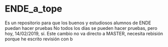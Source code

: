 # ENDE_a_tope
Es un repositorio para que los buenos y estudiosos alumnos de ENDE puedan hacer pruebas
No todos los días se pueden hacer pruebas, pero hoy, 14/02/2019, sí.
Este cambio no va directo a MASTER, necesita rebisión porque he escrito revisión con b
